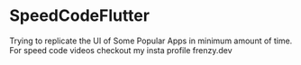 # SpeedCodeFlutter
Trying to replicate the UI of Some Popular Apps in minimum amount of time.
For speed code videos checkout my insta profile frenzy.dev
